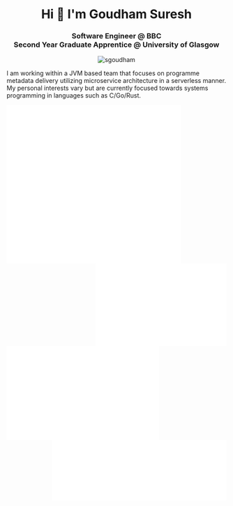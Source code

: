 <h1 align="center">Hi 👋 I'm Goudham Suresh</h1>
<h3 align="center">Software Engineer @ BBC <br> Second Year Graduate Apprentice @ University of Glasgow</h3>
<p align="center"> <img src="https://komarev.com/ghpvc/?username=sgoudham&label=Profile%20views&color=0e75b6&style=flat" alt="sgoudham" /> </p>

I am working within a JVM based team that focuses on programme metadata delivery utilizing
microservice architecture in a serverless manner. My personal interests vary but are currently focused towards systems programming in 
languages such as C/Go/Rust.

<img align="left" src="/introduction.svg" alt="Introduction" width="400">
<img align="right" src="/achievements.svg" alt="Achievements" width="300">
<img align="left" src="/recent-activity.svg" alt="Recent Activity" width="350">
<img align="right" src="/most-used-langs.svg" alt="Most Used Languages" width="400">

